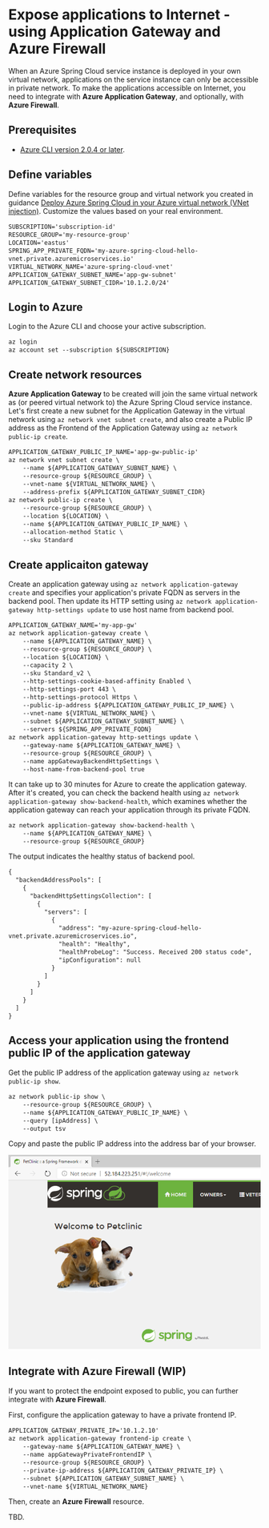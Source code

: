 # Expose applications to Internet - using Application Gateway and Azure Firewall

When an Azure Spring Cloud service instance is deployed in your own virtual network, applications on the service instance can only be accessible in private network. To make the applications accessible on Internet, you need to integrate with **Azure Application Gateway**, and optionally, with **Azure Firewall**.

## Prerequisites

- [Azure CLI version 2.0.4 or later](https://docs.microsoft.com/en-us/cli/azure/install-azure-cli).

## Define variables

Define variables for the resource group and virtual network you created in guidance [Deploy Azure Spring Cloud in your Azure virtual network (VNet injection)](01-deploy-azure-spring-cloud-in-your-vnet.md). Customize the values based on your real environment.

```
SUBSCRIPTION='subscription-id'
RESOURCE_GROUP='my-resource-group'
LOCATION='eastus'
SPRING_APP_PRIVATE_FQDN='my-azure-spring-cloud-hello-vnet.private.azuremicroservices.io'
VIRTUAL_NETWORK_NAME='azure-spring-cloud-vnet'
APPLICATION_GATEWAY_SUBNET_NAME='app-gw-subnet'
APPLICATION_GATEWAY_SUBNET_CIDR='10.1.2.0/24'
```

## Login to Azure

Login to the Azure CLI and choose your active subscription.

```
az login
az account set --subscription ${SUBSCRIPTION}
```

## Create network resources

**Azure Application Gateway** to be created will join the same virtual network as (or peered virtual network to) the Azure Spring Cloud service instance. Let's first create a new subnet for the Application Gateway in the virtual network using `az network vnet subnet create`, and also create a Public IP address as the Frontend of the Application Gateway using `az network public-ip create`.

```
APPLICATION_GATEWAY_PUBLIC_IP_NAME='app-gw-public-ip'
az network vnet subnet create \
    --name ${APPLICATION_GATEWAY_SUBNET_NAME} \
    --resource-group ${RESOURCE_GROUP} \
    --vnet-name ${VIRTUAL_NETWORK_NAME} \
    --address-prefix ${APPLICATION_GATEWAY_SUBNET_CIDR}
az network public-ip create \
    --resource-group ${RESOURCE_GROUP} \
    --location ${LOCATION} \
    --name ${APPLICATION_GATEWAY_PUBLIC_IP_NAME} \
    --allocation-method Static \
    --sku Standard
```

## Create applicaiton gateway

Create an application gateway using `az network application-gateway create` and specifies your application's private FQDN as servers in the backend pool. Then update its HTTP setting using `az network application-gateway http-settings update` to use host name from backend pool.

```
APPLICATION_GATEWAY_NAME='my-app-gw'
az network application-gateway create \
    --name ${APPLICATION_GATEWAY_NAME} \
    --resource-group ${RESOURCE_GROUP} \
    --location ${LOCATION} \
    --capacity 2 \
    --sku Standard_v2 \
    --http-settings-cookie-based-affinity Enabled \
    --http-settings-port 443 \
    --http-settings-protocol Https \
    --public-ip-address ${APPLICATION_GATEWAY_PUBLIC_IP_NAME} \
    --vnet-name ${VIRTUAL_NETWORK_NAME} \
    --subnet ${APPLICATION_GATEWAY_SUBNET_NAME} \
    --servers ${SPRING_APP_PRIVATE_FQDN}
az network application-gateway http-settings update \
    --gateway-name ${APPLICATION_GATEWAY_NAME} \
    --resource-group ${RESOURCE_GROUP} \
    --name appGatewayBackendHttpSettings \
    --host-name-from-backend-pool true
```

It can take up to 30 minutes for Azure to create the application gateway. After it's created, you can check the backend health using `az network application-gateway show-backend-health`, which examines whether the application gateway can reach your application through its private FQDN.

```
az network application-gateway show-backend-health \
    --name ${APPLICATION_GATEWAY_NAME} \
    --resource-group ${RESOURCE_GROUP}
```

The output indicates the healthy status of backend pool.

```
{
  "backendAddressPools": [
    {
      "backendHttpSettingsCollection": [
        {
          "servers": [
            {
              "address": "my-azure-spring-cloud-hello-vnet.private.azuremicroservices.io",
              "health": "Healthy",
              "healthProbeLog": "Success. Received 200 status code",
              "ipConfiguration": null
            }
          ]
        }
      ]
    }
  ]
}
```

## Access your application using the frontend public IP of the application gateway

Get the public IP address of the application gateway using `az network public-ip show`.

```
az network public-ip show \
    --resource-group ${RESOURCE_GROUP} \
    --name ${APPLICATION_GATEWAY_PUBLIC_IP_NAME} \
    --query [ipAddress] \
    --output tsv
```

Copy and paste the public IP address into the address bar of your browser.

  ![](../../images/manage-virtual-network/app-gw-public-ip.png)

## Integrate with Azure Firewall (WIP)

If you want to protect the endpoint exposed to public, you can further integrate with **Azure Firewall**.

First, configure the application gateway to have a private frontend IP.

```
APPLICATION_GATEWAY_PRIVATE_IP='10.1.2.10'
az network application-gateway frontend-ip create \
    --gateway-name ${APPLICATION_GATEWAY_NAME} \
    --name appGatewayPrivateFrontendIP \
    --resource-group ${RESOURCE_GROUP} \
    --private-ip-address ${APPLICATION_GATEWAY_PRIVATE_IP} \
    --subnet ${APPLICATION_GATEWAY_SUBNET_NAME} \
    --vnet-name ${VIRTUAL_NETWORK_NAME}
```

Then, create an **Azure Firewall** resource.

TBD.